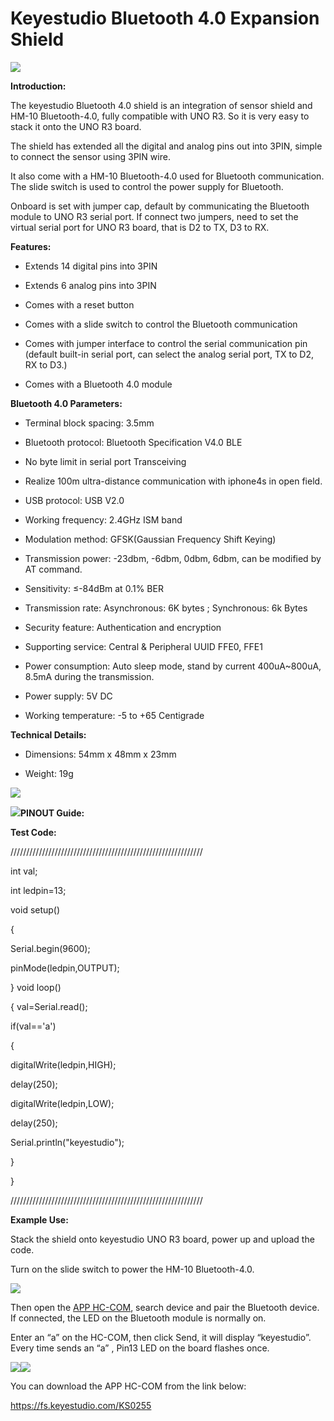 # **Keyestudio Bluetooth 4.0 Expansion Shield**

![](media/70a3bacf5d85e45423c3afbab15c159f.jpeg)

**Introduction:**

The keyestudio Bluetooth 4.0 shield is an integration of sensor shield and HM-10
Bluetooth-4.0, fully compatible with UNO R3. So it is very easy to stack it onto
the UNO R3 board.

The shield has extended all the digital and analog pins out into 3PIN, simple to
connect the sensor using 3PIN wire.

It also come with a HM-10 Bluetooth-4.0 used for Bluetooth communication. The
slide switch is used to control the power supply for Bluetooth.

Onboard is set with jumper cap, default by communicating the Bluetooth module to
UNO R3 serial port. If connect two jumpers, need to set the virtual serial port
for UNO R3 board, that is D2 to TX, D3 to RX.

**Features:**

-   Extends 14 digital pins into 3PIN

-   Extends 6 analog pins into 3PIN

-   Comes with a reset button

-   Comes with a slide switch to control the Bluetooth communication

-   Comes with jumper interface to control the serial communication pin (default
    built-in serial port, can select the analog serial port, TX to D2, RX to
    D3.)

-   Comes with a Bluetooth 4.0 module

**Bluetooth 4.0 Parameters:**

-   Terminal block spacing: 3.5mm

-   Bluetooth protocol: Bluetooth Specification V4.0 BLE

-   No byte limit in serial port Transceiving

-   Realize 100m ultra-distance communication with iphone4s in open field.

-   USB protocol: USB V2.0

-   Working frequency: 2.4GHz ISM band

-   Modulation method: GFSK(Gaussian Frequency Shift Keying)

-   Transmission power: -23dbm, -6dbm, 0dbm, 6dbm, can be modified by AT
    command.

-   Sensitivity: ≤-84dBm at 0.1% BER

-   Transmission rate: Asynchronous: 6K bytes ; Synchronous: 6k Bytes

-   Security feature: Authentication and encryption

-   Supporting service: Central & Peripheral UUID FFE0, FFE1

-   Power consumption: Auto sleep mode, stand by current 400uA\~800uA, 8.5mA
    during the transmission.

-   Power supply: 5V DC

-   Working temperature: -5 to +65 Centigrade

**Technical Details:**

-   Dimensions: 54mm x 48mm x 23mm

-   Weight: 19g

![](media/e2b884337da2e93373d3f6c36c8b9928.jpeg)

**![](media/1c8b5f918e1b2faf98a777b7e87a65d5.jpeg)PINOUT Guide:**

**Test Code:**

/////////////////////////////////////////////////////////////

int val;

int ledpin=13;

void setup()

{

Serial.begin(9600);

pinMode(ledpin,OUTPUT);

} void loop()

{ val=Serial.read();

if(val=='a')

{

digitalWrite(ledpin,HIGH);

delay(250);

digitalWrite(ledpin,LOW);

delay(250);

Serial.println("keyestudio");

}

}

/////////////////////////////////////////////////////////////

**Example Use:**

Stack the shield onto keyestudio UNO R3 board, power up and upload the code.

Turn on the slide switch to power the HM-10 Bluetooth-4.0.

![](media/b33abef6a0f969e593bff183692acc79.jpeg)

Then open the [APP
HC-COM](https://drive.google.com/open?id=1VUemnItmdPMb3keW2HEL0W607txAVKBi),
search device and pair the Bluetooth device. If connected, the LED on the
Bluetooth module is normally on.

Enter an “a” on the HC-COM, then click Send, it will display “keyestudio”. Every
time sends an “a” , Pin13 LED on the board flashes once.

![](media/f886440259fc8be411c52af93910a17d.png)![](media/f1028dde3e8f2093c5dbd49f515348c7.png)

You can download the APP HC-COM from the link below:

<https://fs.keyestudio.com/KS0255>
